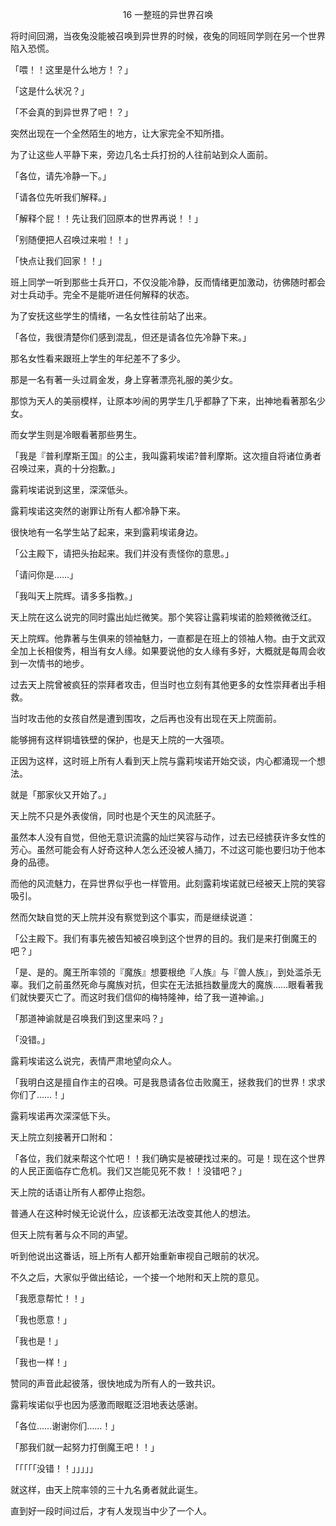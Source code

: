 <p align="center">16 一整班的异世界召唤</p>

将时间回溯，当夜兔没能被召唤到异世界的时候，夜兔的同班同学则在另一个世界陷入恐慌。

「喂！！这里是什么地方！？」

「这是什么状况？」

「不会真的到异世界了吧！？」

突然出现在一个全然陌生的地方，让大家完全不知所措。

为了让这些人平静下来，旁边几名士兵打扮的人往前站到众人面前。

「各位，请先冷静一下。」

「请各位先听我们解释。」

「解释个屁！！先让我们回原本的世界再说！！」

「别随便把人召唤过来啦！！」

「快点让我们回家！！」

班上同学一听到那些士兵开口，不仅没能冷静，反而情绪更加激动，彷佛随时都会对士兵动手。完全不是能听进任何解释的状态。

为了安抚这些学生的情绪，一名女性往前站了出来。

「各位，我很清楚你们感到混乱，但还是请各位先冷静下来。」

那名女性看来跟班上学生的年纪差不了多少。

那是一名有著一头过肩金发，身上穿著漂亮礼服的美少女。

那惊为天人的美丽模样，让原本吵闹的男学生几乎都静了下来，出神地看著那名少女。

而女学生则是冷眼看著那些男生。

「我是『普利摩斯王国』的公主，我叫露莉埃诺?普利摩斯。这次擅自将诸位勇者召唤过来，真的十分抱歉。」

露莉埃诺说到这里，深深低头。

露莉埃诺这突然的谢罪让所有人都冷静下来。

很快地有一名学生站了起来，来到露莉埃诺身边。

「公主殿下，请把头抬起来。我们并没有责怪你的意思。」

「请问你是……」

「我叫天上院辉。请多多指教。」

天上院在这么说完的同时露出灿烂微笑。那个笑容让露莉埃诺的脸颊微微泛红。

天上院辉。他靠著与生俱来的领袖魅力，一直都是在班上的领袖人物。由于文武双全加上长相俊秀，相当有女人缘。如果要说他的女人缘有多好，大概就是每周会收到一次情书的地步。

过去天上院曾被疯狂的崇拜者攻击，但当时也立刻有其他更多的女性崇拜者出手相救。

当时攻击他的女孩自然是遭到围攻，之后再也没有出现在天上院面前。

能够拥有这样铜墙铁壁的保护，也是天上院的一大强项。

正因为这样，这时班上所有人看到天上院与露莉埃诺开始交谈，内心都涌现一个想法。

就是「那家伙又开始了。」

天上院不只是外表俊俏，同时也是个天生的风流胚子。

虽然本人没有自觉，但他无意识流露的灿烂笑容与动作，过去已经掳获许多女性的芳心。虽然可能会有人好奇这种人怎么还没被人捅刀，不过这可能也要归功于他本身的品德。

而他的风流魅力，在异世界似乎也一样管用。此刻露莉埃诺就已经被天上院的笑容吸引。

然而欠缺自觉的天上院并没有察觉到这个事实，而是继续说道：

「公主殿下。我们有事先被告知被召唤到这个世界的目的。我们是来打倒魔王的吧？」

「是、是的。魔王所率领的『魔族』想要根绝『人族』与『兽人族』，到处滥杀无辜。我们之前虽然死命与魔族对抗，但实在无法抵挡数量庞大的魔族……眼看著我们就快要灭亡了。而这时我们信仰的梅特隆神，给了我一道神谕。」

「那道神谕就是召唤我们到这里来吗？」

「没错。」

露莉埃诺这么说完，表情严肃地望向众人。

「我明白这是擅自作主的召唤。可是我恳请各位击败魔王，拯救我们的世界！求求你们了……！」

露莉埃诺再次深深低下头。

天上院立刻接著开口附和：

「各位，我们就来帮这个忙吧！！我们确实是被硬找过来的。可是！现在这个世界的人民正面临存亡危机。我们又岂能见死不救！！没错吧？」

天上院的话语让所有人都停止抱怨。

普通人在这种时候无论说什么，应该都无法改变其他人的想法。

但天上院有著与众不同的声望。

听到他说出这番话，班上所有人都开始重新审视自己眼前的状况。

不久之后，大家似乎做出结论，一个接一个地附和天上院的意见。

「我愿意帮忙！！」

「我也愿意！」

「我也是！」

「我也一样！」

赞同的声音此起彼落，很快地成为所有人的一致共识。

露莉埃诺似乎也因为感激而眼眶泛泪地表达感谢。

「各位……谢谢你们……！」

「那我们就一起努力打倒魔王吧！！」

「「「「「没错！！」」」」」

就这样，由天上院率领的三十九名勇者就此诞生。

直到好一段时间过后，才有人发现当中少了一个人。

